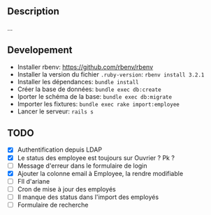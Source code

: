 
## Description 

...

## Developement 

- Installer rbenv: https://github.com/rbenv/rbenv
- Installer la version du fichier `.ruby-version`: `rbenv install 3.2.1`
- Installer les dépendances: `bundle install`
- Créer la base de données: `bundle exec db:create`
- Iporter le schéma de la base: `bundle exec db:migrate`
- Importer les fixtures: `bundle exec rake import:employee`
- Lancer le serveur: `rails s`

## TODO 

- [x] Authentification depuis LDAP
- [x] Le status des employee est toujours sur Ouvrier ? Pk ?
- [ ] Message d'erreur dans le formulaire de login
- [x] Ajouter la colonne email à Employee, la rendre modifiable 
- [ ] FIl d'ariane
- [ ] Cron de mise à jour des employés
- [ ] Il manque des status dans l'import des employés
- [ ] Formulaire de recherche

